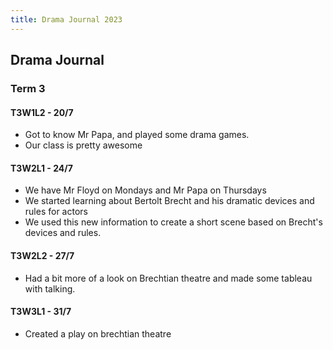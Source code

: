 ```yaml
---
title: Drama Journal 2023
---
```


## Drama Journal
### Term 3
#### T3W1L2 - 20/7
- Got to know Mr Papa, and played some drama games.
- Our class is pretty awesome

#### T3W2L1 - 24/7
- We have Mr Floyd on Mondays and Mr Papa on Thursdays
- We started learning about Bertolt Brecht and his dramatic devices and rules for actors
- We used this new information to create a short scene based on Brecht's devices and rules.

#### T3W2L2 - 27/7
- Had a bit more of a look on Brechtian theatre and made some tableau with talking.

#### T3W3L1 - 31/7
- Created a play on brechtian theatre